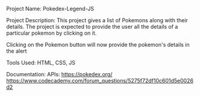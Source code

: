 Project Name: Pokedex-Legend-JS

Project Description: This project gives a list of Pokemons along with their details. The project is expected to provide the user all the details of a particular pokemon by clicking on it.

Clicking on the Pokemon button will now provide the pokemon's details in the alert

Tools Used: HTML, CSS, JS

Documentation: APIs:
https://pokedex.org/
https://www.codecademy.com/forum_questions/5275f72df10c601d5e0026d2
